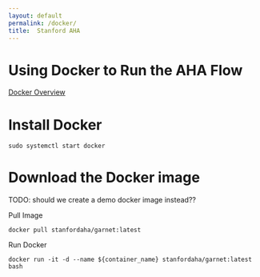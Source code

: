 ```yaml
---
layout: default
permalink: /docker/
title:  Stanford AHA
---
```

# Using Docker to Run the AHA Flow

[Docker Overview](https://docs.docker.com/guides/docker-overview/)

# Install Docker

```
sudo systemctl start docker
```

# Download the Docker image

TODO: should we create a demo docker image instead??

Pull Image

```
docker pull stanfordaha/garnet:latest
```

Run Docker

```
docker run -it -d --name ${container_name} stanfordaha/garnet:latest bash
```
